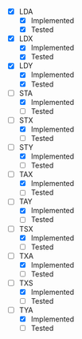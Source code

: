 
- [x] LDA
	- [x] Implemented
	- [x] Tested
- [x] LDX
	- [x] Implemented
	- [x] Tested
- [x] LDY
	- [x] Implemented
	- [x] Tested
- [ ] STA
	- [x] Implemented
	- [ ] Tested
- [ ] STX
	- [x] Implemented
	- [ ] Tested
- [ ] STY
	- [x] Implemented
	- [ ] Tested
- [ ] TAX
	- [x] Implemented
	- [ ] Tested
- [ ] TAY
	- [x] Implemented
	- [ ] Tested
- [ ] TSX
	- [x] Implemented
	- [ ] Tested
- [ ] TXA
	- [x] Implemented
	- [ ] Tested
- [ ] TXS
	- [x] Implemented
	- [ ] Tested
- [ ] TYA
	- [x] Implemented
	- [ ] Tested